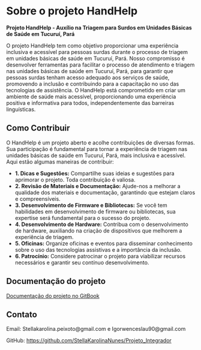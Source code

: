 

<body>

  <h1>Sobre o projeto HandHelp</h1>

  <p><strong>Projeto HandHelp - Auxílio na Triagem para Surdos em Unidades Básicas de Saúde em Tucuruí, Pará</strong></p>

  <p>O projeto HandHelp tem como objetivo proporcionar uma experiência inclusiva e acessível para pessoas surdas durante o processo de triagem em unidades básicas de saúde em Tucuruí, Pará. Nosso compromisso é desenvolver ferramentas para facilitar o processo de atendimento e triagem nas unidades básicas de saúde em Tucuruí, Pará, para garantir que pessoas surdas tenham acesso adequado aos serviços de saúde, promovendo a inclusão e contribuindo para a capacitação no uso das tecnologias de assistência. O HandHelp está comprometido em criar um ambiente de saúde mais acessível, proporcionando uma experiência positiva e informativa para todos, independentemente das barreiras linguísticas.</p>

  <h2>Como Contribuir</h2>

  <p>O HandHelp é um projeto aberto e acolhe contribuições de diversas formas. Sua participação é fundamental para tornar a experiência de triagem nas unidades básicas de saúde em Tucuruí, Pará, mais inclusiva e acessível. Aqui estão algumas maneiras de contribuir:</p>

  <ul>
    <li><strong>1. Dicas e Sugestões:</strong> Compartilhe suas ideias e sugestões para aprimorar o projeto. Toda contribuição é valiosa.</li>
    <li><strong>2. Revisão de Materiais e Documentação:</strong> Ajude-nos a melhorar a qualidade dos materiais e documentação, garantindo que estejam claros e compreensíveis.</li>
    <li><strong>3. Desenvolvimento de Firmware e Bibliotecas:</strong> Se você tem habilidades em desenvolvimento de firmware ou bibliotecas, sua expertise será fundamental para o sucesso do projeto.</li>
    <li><strong>4. Desenvolvimento de Hardware:</strong> Contribua com o desenvolvimento de hardware, auxiliando na criação de dispositivos que melhorem a experiência de triagem.</li>
    <li><strong>5. Oficinas:</strong> Organize oficinas e eventos para disseminar conhecimento sobre o uso das tecnologias assistivas e a importância da inclusão.</li>
    <li><strong>6. Patrocínio:</strong> Considere patrocinar o projeto para viabilizar recursos necessários e garantir seu contínuo desenvolvimento.</li>
  </ul>

  <h2>Documentação do projeto</h2>

  <p><a href="https://app.gitbook.com/o/SyRBxUMK4xj3AHlt7rrV/s/3qIIDzLkqivQ3faIWRcr/">Documentação do projeto no GitBook</a></p>

  <h2>Contato</h2>

  <p>Email: Stellakarolina.peixoto@gmail.com e Igorwenceslau90@gmail.com</p>
  <p>GitHub: <a href="https://github.com/StellaKarolinaNunes/Projeto_Integrador">https://github.com/StellaKarolinaNunes/Projeto_Integrador</a></p>

</body>

</html>
